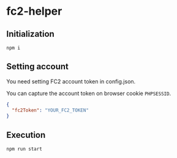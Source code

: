 # fc2-helper

## Initialization

```
npm i
```

## Setting account

You need setting FC2 account token in config.json.

You can capture the account token on browser cookie `PHPSESSID`.

```json
{
  "fc2Token": "YOUR_FC2_TOKEN"
}
```

## Execution

```
npm run start
```
